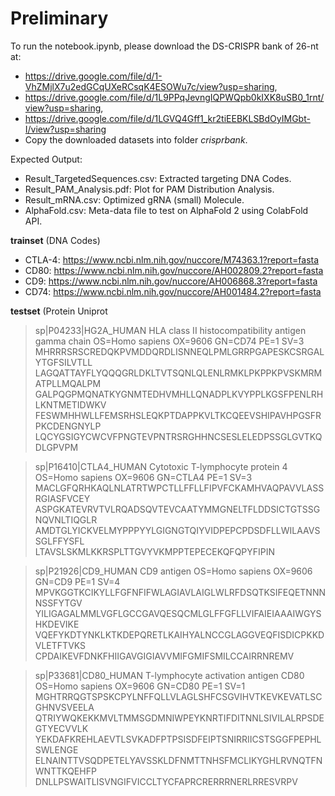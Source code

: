 # Preliminary
To run the notebook.ipynb, please download the DS-CRISPR bank of 26-nt at: 
- https://drive.google.com/file/d/1-VhZMjlX7u2edGCqUXeRCsqK4ESOWu7c/view?usp=sharing, 
- https://drive.google.com/file/d/1L9PPqJevngIQPWQpb0kIXK8uSB0_1rnt/view?usp=sharing, 
- https://drive.google.com/file/d/1LGVQ4Gff1_kr2tiEEBKLSBdOyIMGbt-I/view?usp=sharing
- Copy the downloaded datasets into folder _crisprbank_.

Expected Output:
- Result_TargetedSequences.csv: Extracted targeting DNA Codes.
- Result_PAM_Analysis.pdf: Plot for PAM Distribution Analysis.
- Result_mRNA.csv: Optimized gRNA (small) Molecule.
- AlphaFold.csv: Meta-data file to test on AlphaFold 2 using ColabFold API.

**trainset** (DNA Codes)
- CTLA-4:     https://www.ncbi.nlm.nih.gov/nuccore/M74363.1?report=fasta
- CD80:       https://www.ncbi.nlm.nih.gov/nuccore/AH002809.2?report=fasta
- CD9:        https://www.ncbi.nlm.nih.gov/nuccore/AH006868.3?report=fasta
- CD74:       https://www.ncbi.nlm.nih.gov/nuccore/AH001484.2?report=fasta

**testset** (Protein
Uniprot
>sp|P04233|HG2A_HUMAN HLA class II histocompatibility antigen gamma chain OS=Homo sapiens OX=9606 GN=CD74 PE=1 SV=3
MHRRRSRSCREDQKPVMDDQRDLISNNEQLPMLGRRPGAPESKCSRGALYTGFSILVTLL
LAGQATTAYFLYQQQGRLDKLTVTSQNLQLENLRMKLPKPPKPVSKMRMATPLLMQALPM
GALPQGPMQNATKYGNMTEDHVMHLLQNADPLKVYPPLKGSFPENLRHLKNTMETIDWKV
FESWMHHWLLFEMSRHSLEQKPTDAPPKVLTKCQEEVSHIPAVHPGSFRPKCDENGNYLP
LQCYGSIGYCWCVFPNGTEVPNTRSRGHHNCSESLELEDPSSGLGVTKQDLGPVPM

>sp|P16410|CTLA4_HUMAN Cytotoxic T-lymphocyte protein 4 OS=Homo sapiens OX=9606 GN=CTLA4 PE=1 SV=3
MACLGFQRHKAQLNLATRTWPCTLLFFLLFIPVFCKAMHVAQPAVVLASSRGIASFVCEY
ASPGKATEVRVTVLRQADSQVTEVCAATYMMGNELTFLDDSICTGTSSGNQVNLTIQGLR
AMDTGLYICKVELMYPPPYYLGIGNGTQIYVIDPEPCPDSDFLLWILAAVSSGLFFYSFL
LTAVSLSKMLKKRSPLTTGVYVKMPPTEPECEKQFQPYFIPIN


>sp|P21926|CD9_HUMAN CD9 antigen OS=Homo sapiens OX=9606 GN=CD9 PE=1 SV=4
MPVKGGTKCIKYLLFGFNFIFWLAGIAVLAIGLWLRFDSQTKSIFEQETNNNNSSFYTGV
YILIGAGALMMLVGFLGCCGAVQESQCMLGLFFGFLLVIFAIEIAAAIWGYSHKDEVIKE
VQEFYKDTYNKLKTKDEPQRETLKAIHYALNCCGLAGGVEQFISDICPKKDVLETFTVKS
CPDAIKEVFDNKFHIIGAVGIGIAVVMIFGMIFSMILCCAIRRNREMV

>sp|P33681|CD80_HUMAN T-lymphocyte activation antigen CD80 OS=Homo sapiens OX=9606 GN=CD80 PE=1 SV=1
MGHTRRQGTSPSKCPYLNFFQLLVLAGLSHFCSGVIHVTKEVKEVATLSCGHNVSVEELA
QTRIYWQKEKKMVLTMMSGDMNIWPEYKNRTIFDITNNLSIVILALRPSDEGTYECVVLK
YEKDAFKREHLAEVTLSVKADFPTPSISDFEIPTSNIRRIICSTSGGFPEPHLSWLENGE
ELNAINTTVSQDPETELYAVSSKLDFNMTTNHSFMCLIKYGHLRVNQTFNWNTTKQEHFP
DNLLPSWAITLISVNGIFVICCLTYCFAPRCRERRRNERLRRESVRPV

